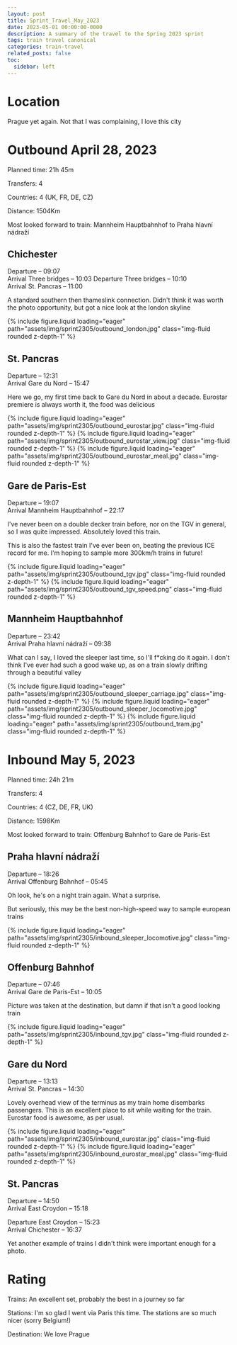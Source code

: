 ```yaml
---
layout: post
title: Sprint_Travel_May_2023
date: 2023-05-01 00:00:00-0000
description: A summary of the travel to the Spring 2023 sprint
tags: train travel canonical
categories: train-travel
related_posts: false
toc:
  sidebar: left
---
```


# Location

Prague yet again. Not that I was complaining, I love this city

# Outbound April 28, 2023

Planned time: 21h 45m

Transfers: 4

Countries: 4 (UK, FR, DE, CZ)

Distance: 1504Km

Most looked forward to train: Mannheim Hauptbahnhof to Praha hlavní nádraží

## Chichester
Departure – 09:07<br>Arrival Three bridges – 10:03
Departure Three bridges – 10:10<br>Arrival St. Pancras – 11:00

A standard southern then thameslink connection. Didn't think it was worth the photo opportunity, but got a nice look at the london skyline

<swiper-container keyboard="true" navigation="true" pagination="true" pagination-clickable="true" pagination-dynamic-bullets="true" rewind="true">
  <swiper-slide>{% include figure.liquid loading="eager" path="assets/img/sprint2305/outbound_london.jpg" class="img-fluid rounded z-depth-1" %}</swiper-slide>
</swiper-container>

## St. Pancras
Departure – 12:31<br>Arrival Gare du Nord – 15:47

Here we go, my first time back to Gare du Nord in about a decade. Eurostar premiere is always worth it, the food was delicious

<swiper-container keyboard="true" navigation="true" pagination="true" pagination-clickable="true" pagination-dynamic-bullets="true" rewind="true">
  <swiper-slide>{% include figure.liquid loading="eager" path="assets/img/sprint2305/outbound_eurostar.jpg" class="img-fluid rounded z-depth-1" %}</swiper-slide>
  <swiper-slide>{% include figure.liquid loading="eager" path="assets/img/sprint2305/outbound_eurostar_view.jpg" class="img-fluid rounded z-depth-1" %}</swiper-slide>
  <swiper-slide>{% include figure.liquid loading="eager" path="assets/img/sprint2305/outbound_eurostar_meal.jpg" class="img-fluid rounded z-depth-1" %}</swiper-slide>
</swiper-container>

## Gare de Paris-Est
Departure – 19:07<br>Arrival Mannheim Hauptbahnhof – 22:17

I've never been on a double decker train before, nor on the TGV in general, so I was quite impressed. Absolutely loved this train.

This is also the fastest train I've ever been on, beating the previous ICE record for me. I'm hoping to sample more 300km/h trains in future!

<swiper-container keyboard="true" navigation="true" pagination="true" pagination-clickable="true" pagination-dynamic-bullets="true" rewind="true">
  <swiper-slide>{% include figure.liquid loading="eager" path="assets/img/sprint2305/outbound_tgv.jpg" class="img-fluid rounded z-depth-1" %}</swiper-slide>
  <swiper-slide>{% include figure.liquid loading="eager" path="assets/img/sprint2305/outbound_tgv_speed.png" class="img-fluid rounded z-depth-1" %}</swiper-slide>
</swiper-container>

## Mannheim Hauptbahnhof
Departure – 23:42<br>Arrival Praha hlavní nádraží – 09:38

What can I say, I loved the sleeper last time, so I'll f*cking do it again. I don't think I've ever had such a good wake up, as on a train slowly drifting through a beautiful valley

<swiper-container keyboard="true" navigation="true" pagination="true" pagination-clickable="true" pagination-dynamic-bullets="true" rewind="true">
  <swiper-slide>{% include figure.liquid loading="eager" path="assets/img/sprint2305/outbound_sleeper_carriage.jpg" class="img-fluid rounded z-depth-1" %}</swiper-slide>
  <swiper-slide>{% include figure.liquid loading="eager" path="assets/img/sprint2305/outbound_sleeper_locomotive.jpg" class="img-fluid rounded z-depth-1" %}</swiper-slide>
  <swiper-slide>{% include figure.liquid loading="eager" path="assets/img/sprint2305/outbound_tram.jpg" class="img-fluid rounded z-depth-1" %}</swiper-slide>
</swiper-container>

# Inbound May 5, 2023

Planned time: 24h 21m

Transfers: 4

Countries: 4 (CZ, DE, FR, UK)

Distance: 1598Km

Most looked forward to train: Offenburg Bahnhof to Gare de Paris-Est

## Praha hlavní nádraží
Departure – 18:26<br>Arrival Offenburg Bahnhof – 05:45

Oh look, he's on a night train again. What a surprise.

But seriously, this may be the best non-high-speed way to sample european trains

<swiper-container keyboard="true" navigation="true" pagination="true" pagination-clickable="true" pagination-dynamic-bullets="true" rewind="true">
  <swiper-slide>{% include figure.liquid loading="eager" path="assets/img/sprint2305/inbound_sleeper_locomotive.jpg" class="img-fluid rounded z-depth-1" %}</swiper-slide>
</swiper-container>

## Offenburg Bahnhof
Departure – 07:46<br>Arrival Gare de Paris-Est – 10:05

Picture was taken at the destination, but damn if that isn't a good looking train

<swiper-container keyboard="true" navigation="true" pagination="true" pagination-clickable="true" pagination-dynamic-bullets="true" rewind="true">
  <swiper-slide>{% include figure.liquid loading="eager" path="assets/img/sprint2305/inbound_tgv.jpg" class="img-fluid rounded z-depth-1" %}</swiper-slide>
</swiper-container>

## Gare du Nord
Departure – 13:13<br>Arrival St. Pancras – 14:30

Lovely overhead view of the terminus as my train home disembarks passengers. This is an excellent place to sit while waiting for the train. Eurostar food is awesome, as per usual.

<swiper-container keyboard="true" navigation="true" pagination="true" pagination-clickable="true" pagination-dynamic-bullets="true" rewind="true">
  <swiper-slide>{% include figure.liquid loading="eager" path="assets/img/sprint2305/inbound_eurostar.jpg" class="img-fluid rounded z-depth-1" %}</swiper-slide>
  <swiper-slide>{% include figure.liquid loading="eager" path="assets/img/sprint2305/inbound_eurostar_meal.jpg" class="img-fluid rounded z-depth-1" %}</swiper-slide>
</swiper-container>

## St. Pancras
Departure – 14:50<br>Arrival East Croydon – 15:18

Departure East Croydon – 15:23<br>Arrival Chichester – 16:37

Yet another example of trains I didn't think were important enough for a photo.

# Rating

Trains: An excellent set, probably the best in a journey so far

Stations: I'm so glad I went via Paris this time. The stations are so much nicer (sorry Belgium!)

Destination: We love Prague